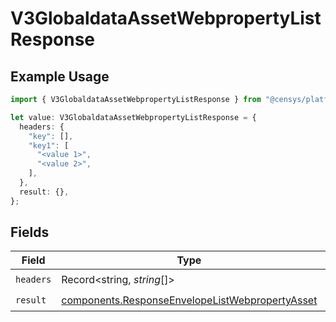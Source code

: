 # V3GlobaldataAssetWebpropertyListResponse

## Example Usage

```typescript
import { V3GlobaldataAssetWebpropertyListResponse } from "@censys/platform-sdk/models/operations";

let value: V3GlobaldataAssetWebpropertyListResponse = {
  headers: {
    "key": [],
    "key1": [
      "<value 1>",
      "<value 2>",
    ],
  },
  result: {},
};
```

## Fields

| Field                                                                                                              | Type                                                                                                               | Required                                                                                                           | Description                                                                                                        |
| ------------------------------------------------------------------------------------------------------------------ | ------------------------------------------------------------------------------------------------------------------ | ------------------------------------------------------------------------------------------------------------------ | ------------------------------------------------------------------------------------------------------------------ |
| `headers`                                                                                                          | Record<string, *string*[]>                                                                                         | :heavy_check_mark:                                                                                                 | N/A                                                                                                                |
| `result`                                                                                                           | [components.ResponseEnvelopeListWebpropertyAsset](../../models/components/responseenvelopelistwebpropertyasset.md) | :heavy_check_mark:                                                                                                 | N/A                                                                                                                |